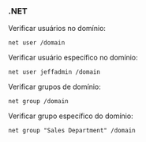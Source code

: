 
### .NET

Verificar usuários no domínio:

```
net user /domain
```

Verificar usuário específico no domínio:

```
net user jeffadmin /domain
```

Verificar grupos de domínio:

```
net group /domain
```

Verificar grupo específico do domínio:

```
net group "Sales Department" /domain
```

